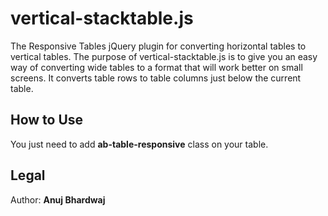 # vertical-stacktable.js

The Responsive Tables jQuery plugin for converting horizontal tables to vertical tables. The purpose of vertical-stacktable.js is to give you an easy way of converting wide tables to a format that will work better on small screens. It converts table rows to table columns just below the current table.

## How to Use

You just need to add **ab-table-responsive** class on your table.

## Legal

Author: **Anuj Bhardwaj**
